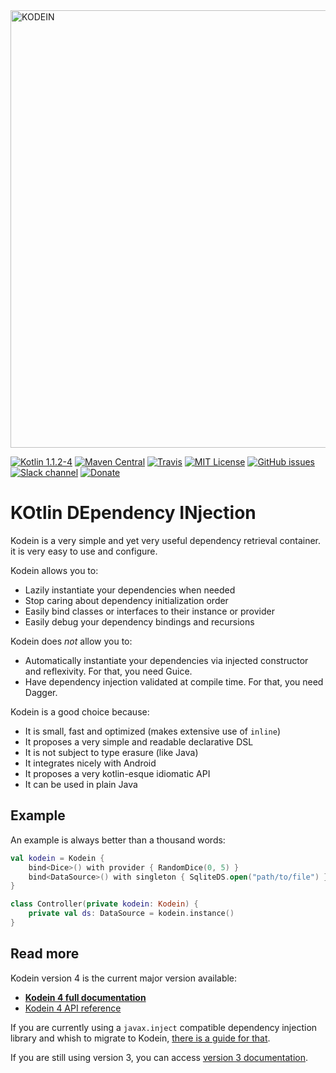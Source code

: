 <img alt="KODEIN" src="https://raw.githubusercontent.com/SalomonBrys/Kodein/master/Kodein-logo.png" width="700">

[![Kotlin 1.1.2-4](https://img.shields.io/badge/Kotlin-1.1-blue.svg)](http://kotlinlang.org)
[![Maven Central](https://img.shields.io/maven-central/v/com.github.salomonbrys.kodein/kodein.svg)](https://search.maven.org/#search%7Cga%7C1%7Cg%3A%22com.github.salomonbrys.kodein%22)
[![Travis](https://img.shields.io/travis/SalomonBrys/Kodein.svg)](https://travis-ci.org/SalomonBrys/Kodein/builds)
[![MIT License](https://img.shields.io/github/license/salomonbrys/kodein.svg)](https://github.com/SalomonBrys/Kodein/blob/master/LICENSE.txt)
[![GitHub issues](https://img.shields.io/github/issues/SalomonBrys/Kodein.svg)](https://github.com/SalomonBrys/Kodein/issues)
[![Slack channel](https://img.shields.io/badge/Chat-Slack-green.svg)](https://kotlinlang.slack.com/messages/kodein/)
[![Donate](https://img.shields.io/badge/Backing-Donate-orange.svg)](https://salomonbrys.github.io/Kodein/#_donate)


KOtlin DEpendency INjection
===========================

Kodein is a very simple and yet very useful dependency retrieval container. it is very easy to use and configure.

Kodein allows you to:

- Lazily instantiate your dependencies when needed
- Stop caring about dependency initialization order
- Easily bind classes or interfaces to their instance or provider
- Easily debug your dependency bindings and recursions

Kodein does *not* allow you to:

- Automatically instantiate your dependencies via injected constructor and reflexivity. For that, you need Guice.
- Have dependency injection validated at compile time. For that, you need Dagger.

Kodein is a good choice because:

- It is small, fast and optimized (makes extensive use of `inline`)
- It proposes a very simple and readable declarative DSL
- It is not subject to type erasure (like Java)
- It integrates nicely with Android
- It proposes a very kotlin-esque idiomatic API
- It can be used in plain Java


Example
-------

An example is always better than a thousand words:

```kotlin
val kodein = Kodein {
    bind<Dice>() with provider { RandomDice(0, 5) }
    bind<DataSource>() with singleton { SqliteDS.open("path/to/file") }
}

class Controller(private kodein: Kodein) {
    private val ds: DataSource = kodein.instance()
}
```


Read more
---------

Kodein version 4 is the current major version available:

- **[Kodein 4 full documentation](https://salomonbrys.github.io/Kodein/)**
- [Kodein 4 API reference](https://github.com/SalomonBrys/Kodein/blob/master/dokka/out/doc/index.md)

If you are currently using a `javax.inject` compatible dependency injection library and whish to migrate to Kodein, [there is a guide for that](https://github.com/SalomonBrys/Kodein/blob/master/MIGRATION-JtoK.md).

If you are still using version 3, you can access [version 3 documentation](https://github.com/SalomonBrys/Kodein/blob/master/DOCUMENTATION_V3.pdf).

